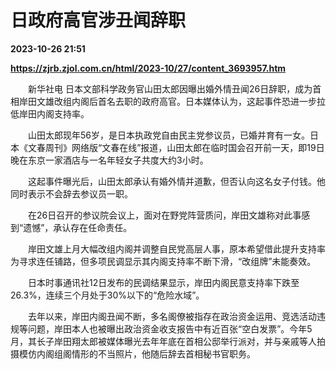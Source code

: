# 日政府高官涉丑闻辞职

**2023-10-26 21:51**

**https://zjrb.zjol.com.cn/html/2023-10/27/content_3693957.htm**

　　新华社电 日本文部科学政务官山田太郎因曝出婚外情丑闻26日辞职，成为首相岸田文雄改组内阁后首名去职的政府高官。日本媒体认为，这起事件恐进一步拉低岸田内阁支持率。

　　山田太郎现年56岁，是日本执政党自由民主党参议员，已婚并育有一女。日本《文春周刊》网络版“文春在线”报道，山田太郎在临时国会召开前一天，即19日晚在东京一家酒店与一名年轻女子共度大约3小时。

　　这起事件曝光后，山田太郎承认有婚外情并道歉，但否认向这名女子付钱。他同时表示不会辞去参议员一职。

　　在26日召开的参议院会议上，面对在野党阵营质问，岸田文雄称对此事感到“遗憾”，承认存在任命责任。

　　岸田文雄上月大幅改组内阁并调整自民党高层人事，原本希望借此提升支持率为寻求连任铺路，但多项民调显示其内阁支持率不断下滑，“改组牌”未能奏效。

　　日本时事通讯社12日发布的民调结果显示，岸田内阁民意支持率下跌至26.3%，连续三个月处于30%以下的“危险水域”。

　　去年以来，岸田内阁丑闻不断，多名阁僚被指存在政治资金运用、竞选活动违规等问题，岸田本人也被曝出政治资金收支报告中有近百张“空白发票”。今年5月，其长子岸田翔太郎被媒体曝光去年年底在首相公邸举行派对，并与亲戚等人拍摄模仿内阁组阁情形的不当照片，他随后辞去首相秘书官职务。